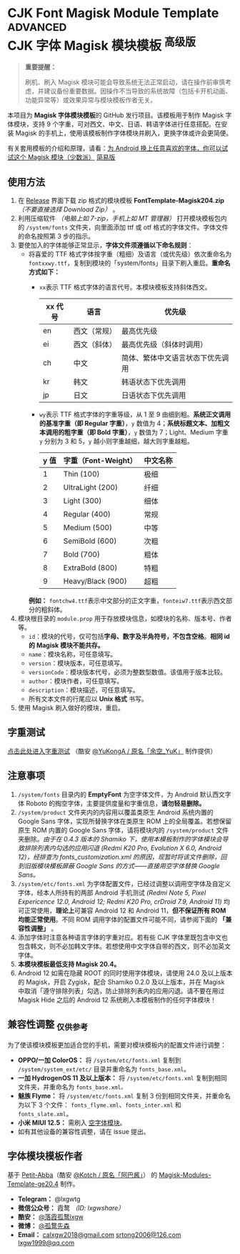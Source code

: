 # CJK Font Magisk Module Template <sup>ADVANCED</sup> </br> CJK 字体 Magisk 模块模板 <sup>高级版</sup>

> **重要提醒：**
>
> 刷机、刷入 Magisk 模块可能会导致系统无法正常启动，请在操作前审慎考虑，并建议备份重要数据。因操作不当导致的系统故障（包括卡开机动画、功能异常等）或效果异常与模块模板作者无关。

本项目为 **Magisk 字体模块模板**的 GitHub 发行项目。该模板用于制作 Magisk 字体模块，支持 9 个字重，可对西文、中文、日语、韩语字体进行任意搭配。在安装 Magisk 的手机上，使用该模板制作字体模块并刷入，更换字体或许会更简便。

有关套用模板的介绍和原理，请看：[为 Android 换上任意喜欢的字体，你可以试试这个 Magisk 模块（少数派）](https://sspai.com/post/58049)  [简易版](https://github.com/lxgw/advanced-cjk-font-magisk-module-template)

## 使用方法

1. 在 [Release](https://github.com/lxgw/advanced-cjk-font-magisk-module-template/releases/latest) 界面下载 zip 格式的模块模板 **FontTemplate-Magisk204.zip** *（不要直接选择 Download Zip）* 。
2. 利用压缩软件 *（电脑上如 7-zip，手机上如 MT 管理器）* 打开模块模板包内的 `/system/fonts` 文件夹，向里面添加 ttf 或 otf 格式的字体文件。字体文件的命名按照第 3 步的指示。
3. 要使加入的字体能够正常显示，**字体文件须遵循以下命名规则**：
   - 将喜爱的 TTF 格式字体按字重（粗细）及语言（或优先级）依次重命名为`fontxxwy.ttf`，复制到模块的「system/fonts」目录下刷入重启。**重命名方式如下：**
     - `xx`表示 TTF 格式字体的语言代号。本模块模板支持斜体西文。
   
       | xx 代号 | 语言 | 优先级                           |
       | ------- | ---- | -------------------------------- |
       | en   | 西文（常规） | 最高优先级                       |
       | ei   | 西文（斜体） | 最高优先级（斜体时调用）         |
       | ch      | 中文 | 简体、繁体中文语言状态下优先调用 |
       | kr      | 韩文 | 韩语状态下优先调用               |
       | jp      | 日文 | 日语状态下优先调用               |
   
     - `wy`表示 TTF 格式字体的字重等级，从 1 至 9 由细到粗。**系统正文调用的基准字重（即 Regular 字重）**，`y` 数值为 4；**系统标题文本、加粗文本调用的粗字重（即 Bold 字重）**，`y` 数值为 7；Light、Medium 字重 `y` 分别为 3 和 5，`y` 越小则字重越细，越大则字重越粗。
   
       | y 值 | 字重（Font-Weight） | 中文名称 |
       | ---- | ------------------- | -------- |
       | 1    | Thin (100)          | 极细     |
       | 2    | UltraLight (200)    | 纤细     |
       | 3    | Light (300)         | 细体     |
       | 4    | Regular (400)       | 常规     |
       | 5    | Medium (500)        | 中等     |
       | 6    | SemiBold (600)      | 次粗     |
       | 7    | Bold (700)          | 粗体     |
       | 8    | ExtraBold (800)     | 特粗     |
       | 9    | Heavy/Black (900)   | 超粗     |
     **例如：** `fontchw4.ttf`表示中文部分的正文字重，`fonteiw7.ttf`表示西文部分的粗斜体。
4. 模块根目录的 `module.prop` 用于存放模块信息，如模块的名称、版本号、作者等。
   - `id`：模块的代号，仅可包括**字母、数字及半角符号，不包含空格**。**相同 id 的 Magisk 模块不能共存。**
   - `name`：模块名称，可任意填写。
   - `version`：模块版本，可任意填写。
   - `versionCode`：模块版本代号，必须为整数型数值。该值用于版本比较。
   - `author`：模块作者，可任意填写。
   - `description`：模块描述，可任意填写。
   - 所有文本文件的行尾应以 **Unix 格式** 书写。
5. 使用 Magisk 刷入做好的模块，重启。

## 字重测试

[点击此处进入字重测试](https://font.yukonga.top/) （酷安 [@YuKongA / 原名「余空_YuK」](https://www.coolapk.com/u/680367) 制作提供）

## 注意事项

1. `/system/fonts` 目录内的 **EmptyFont** 为空字体文件，为 Android 默认西文字体 Roboto 的掏空字体，主要提供度量和字重信息，**请勿轻易删除。**
2. `/system/product` 文件夹内的内容用以覆盖类原生 Android 系统内置的 Google Sans 字体，实现所替换字体在类原生 ROM 上的全局覆盖。若想保留原生 ROM 内置的 Google Sans 字体，请将模块内的 `/system/product` 文件夹删除。*由于在 0.4.3 版本的 Shamiko 下，使用本模板制作的字体模块会导致排除列表内勾选的应用闪退 (Redmi K20 Pro, Evolution X 6.0, Android 12)，经排查为 fonts_customization.xml 的原因，现暂时将该文件删除，回到旧版模块模板屏蔽 Google Sans 的方式——直接用空字体替换 Google Sans。*
3. `/system/etc/fonts.xml` 为字体配置文件，已经过调整以调用空字体及自定义字体，经本人所持有的两部 Android 手机测试 *(Redmi Note 5, Pixel Expericence 12.0, Android 12; Redmi K20 Pro, crDroid 7.9, Android 11)* 均可正常使用，**理论上**可兼容 Android 12 和 Android 11，**但不保证所有 ROM 均能正常使用**。不同 ROM 调用字体的配置文件可能不同，请参阅下面的 **「兼容性调整」** 。
4. 添加字体时注意各种语言字体的字重对应。若有些 CJK 字体里既包含中文也包含韩文，则不必加韩文字体。若想使用中文字体自带的西文，则不必加英文字体。
5. **本模块模板最低支持 Magisk 20.4。**
6. Android 12 如需在隐藏 ROOT 的同时使用字体模块，请使用 24.0 及以上版本的 Magisk，开启 Zygisk，配合 Shamiko 0.2.0 及以上版本，并在 Magisk 中取消「遵守排除列表」勾选，防止排除列表内的应用闪退。请不要在用过 Magisk Hide 之后的 Android 12 系统刷入本模板制作的任何字体模块！

## 兼容性调整 <sub>仅供参考</sub>

为了使该模块模板更加适合您的手机，需要对模块模板内的配置文件进行调整：

- **OPPO/一加 ColorOS：** 将 `/system/etc/fonts.xml` 复制到 `/system/system_ext/etc/` 目录并重命名为 `fonts_base.xml`。
- **一加 HydrogenOS 11 及以上版本：** 将 `/system/etc/fonts.xml` 复制到相同文件夹，并重命名为 `fonts_base.xml。`
- **魅族 Flyme：** 将 `/system/etc/fonts.xml` 复制 3 份到相同文件夹，并重命名为以下 3 个文件： `fonts_flyme.xml`、`fonts_inter.xml` 和 `fonts_slate.xml`。
- **小米 MIUI 12.5：** 需刷入 [空字体模块](https://www.coolapk.com/feed/29518682?shareKey=NGU4ODM5Yjk3YjZmNjE4OTNiOTQ~&shareUid=633884&shareFrom=com.coolapk.market_11.4.3)。
- 如有其他设备的兼容性调整，请在 issue 提出。

## 字体模块模板作者

基于 [Petit-Abba](https://github.com/Petit-Abba)（酷安 [@Kotch / 原名「阿巴酱」](https://www.coolapk.com/u/1132618)） 的 [Magisk-Modules-Template-ge20.4](https://github.com/Petit-Abba/Magisk-Modules-Template-ge20.4) 制作。

- **Telegram：** @lxgwtg
- **微信公众号：** 霞鹜 *（ID: lxgwshare）*
- **酷安：** [@落霞孤鹜lxgw](https://www.coolapk.com/u/633884)
- **微博：** [@孤鹜先森](https://weibo.com/6624339726)
- **Email：** calxgw2018@gmail.com srtong2006@126.com lxgw1999@qq.com

